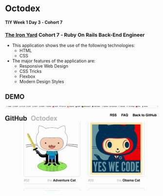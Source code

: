 # Octodex

#### TIY Week 1 Day 3 &dash; Cohort 7
### **[The Iron Yard](http://theironyard.com)** Cohort 7 &dash; Ruby On Rails Back-End Engineer

- This application shows the use of the following technologies:
  - HTML
  - CSS
- The major features of the application are:
  - Responsive Web Design
  - CSS Tricks
  - Flexbox
  - Modern Design Styles

## DEMO
![](https://raw.githubusercontent.com/brunz36/octodex/master/docs/octodex.gif)
